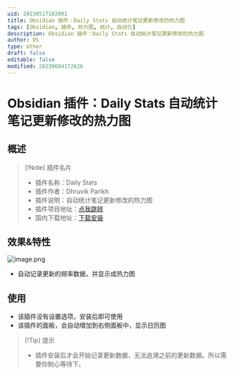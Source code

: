 ```yaml
---
uid: 20230517182801
title: Obsidian 插件：Daily Stats 自动统计笔记更新修改的热力图
tags: [Obsidian, 插件, 热力图, 统计, 自动化]
description: Obsidian 插件：Daily Stats 自动统计笔记更新修改的热力图
author: OS
type: other
draft: false
editable: false
modified: 20230604172626
---
```


# Obsidian 插件：Daily Stats 自动统计笔记更新修改的热力图

## 概述

> [!Note] 插件名片
> - 插件名称：Daily Stats
> - 插件作者：Dhruvik Parikh
> - 插件说明：自动统计笔记更新修改的热力图
> - 插件项目地址：[点我跳转](https://github.com/dhruvik7/obsidian-daily-stats)
> - 国内下载地址：[下载安装](https://pkmer.cn/products/plugin/pluginMarket/?obsidian-daily-stats)

## 效果&特性

![image.png](https://cdn.pkmer.cn/images/20230517183019.png!pkmer)

- 自动记录更新的频率数据，并显示成热力图

## 使用

- 该插件没有设置选项，安装后即可使用
- 该插件的面板，会自动增加到右侧面板中，显示日历图

> [!Tip] 提示
> - 插件安装后才会开始记录更新数据，无法追溯之前的更新数据。所以需要你耐心等待下。
